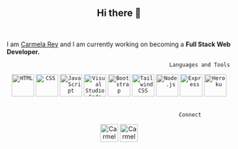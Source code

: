 
<h2 align="center"> Hi there 👋</h2>
		   <br>


I am [Carmela Rey](https://github.com/Cdrcar/Portfolio-CarmelaRey) and I am currently working on becoming a **Full Stack Web Developer.**


	                                                   Languages and Tools
		 

		   
<div align="center">
	<code><img height="50" src="https://user-images.githubusercontent.com/25181517/192158954-f88b5814-d510-4564-b285-dff7d6400dad.png" alt="HTML" title="HTML" /></code>
	<code><img height="50" src="https://user-images.githubusercontent.com/25181517/183898674-75a4a1b1-f960-4ea9-abcb-637170a00a75.png" alt="CSS" title="CSS" /></code>
	<code><img height="50" src="https://user-images.githubusercontent.com/25181517/117447155-6a868a00-af3d-11eb-9cfe-245df15c9f3f.png" alt="JavaScript" title="JavaScript" /></code>
	<code><img height="50" src="https://user-images.githubusercontent.com/25181517/192108891-d86b6220-e232-423a-bf5f-90903e6887c3.png" alt="Visual Studio Code" title="Visual Studio Code" /></code>
	<code><img height="50" src="https://user-images.githubusercontent.com/25181517/183898054-b3d693d4-dafb-4808-a509-bab54cf5de34.png" alt="Bootstrap" title="Bootstrap" /></code>
	<code><img height="50" src="https://user-images.githubusercontent.com/25181517/202896760-337261ed-ee92-4979-84c4-d4b829c7355d.png" alt="Tailwind CSS" title="Tailwind CSS" /></code>
	<code><img height="50" src="https://user-images.githubusercontent.com/25181517/183568594-85e280a7-0d7e-4d1a-9028-c8c2209e073c.png" alt="Node.js" title="Node.js" /></code>
	<code><img height="50" src="https://user-images.githubusercontent.com/25181517/183859966-a3462d8d-1bc7-4880-b353-e2cbed900ed6.png" alt="Express" title="Express" /></code>
	<code><img height="50" src="https://user-images.githubusercontent.com/117651175/228822470-a3693c21-acf4-4a66-9893-c69d0cb944d0.png" alt="Heroku"  title="Heroku" /></code>
	</div>
		   		  		
<br>



   


	                                                      Connect
 <div align="center">
<a href="https://www.linkedin.com/in/carmelarey/" rel="nofollow"><img height="40" alt="Carmela's LinkedIN" src="https://raw.githubusercontent.com/peterthehan/peterthehan/master/assets/linkedin.svg" style="max-width: 100%;"></a>
	<a href="mailto:carmela881@outlook.com" rel="nofollow"> <img  height="40" alt="Carmela's LinkedIN"  src="https://user-images.githubusercontent.com/117651175/228826082-a329c015-eef3-4be6-84d4-42fce4ab683a.png" style="max-width: 100%;"></a>
</div>




<!--
**Cdrcar/Cdrcar** is a ✨ _special_ ✨ repository because its `README.md` (this file) appears on your GitHub profile.


![mailto:carmela881@outlook.com](https://user-images.githubusercontent.com/117651175/227233507-3f38f957-bfdc-41e3-8253-395abd98c036.png)

Here are some ideas to get you started:

- 🔭 I’m currently working on ...
- 🌱 I’m currently learning ...
- 👯 I’m looking to collaborate on ...
- 🤔 I’m looking for help with ...
- 💬 Ask me about ...
- 📫 How to reach me: ...
- 😄 Pronouns: ...
- ⚡ Fun fact: ...

<a href="https://www.instagram.com/carmelaarey/?next=%2F/" rel="nofollow"><img  height="40" alt="Carmela's Instagram" src="https://raw.githubusercontent.com/hussainweb/hussainweb/main/icons/instagram.png" style="max-width: 100%;"></a>


![html-5 (1)](https://user-images.githubusercontent.com/117651175/228794516-856622e8-0df1-4fde-a97d-64a92edf0b05.png)
![css3](https://user-images.githubusercontent.com/117651175/227210448-b57078e4-d138-4d77-ad5a-a829a4808394.png)
![javascript](https://user-images.githubusercontent.com/117651175/227210659-d32e7636-0448-4083-a258-45156edb302e.png)
![jquery](https://user-images.githubusercontent.com/117651175/227211310-0b1088b4-92b3-4c9f-847b-2778031d2b10.png)
![nodejs](https://user-images.githubusercontent.com/117651175/227211621-25435d7e-8c74-44a8-a3ac-90d3e3c7f9ca.png)
-->

